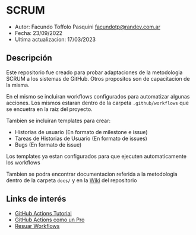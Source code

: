 # SCRUM

- Autor: Facundo Toffolo Pasquini <facundotp@randev.com.ar>
- Fecha: 23/09/2022
- Ultima actualizacion: 17/03/2023

## Descripción

Este repositorio fue creado para probar adaptaciones de la metodologia SCRUM a los sistemas de GitHub.
Otros propositos son de capacitacion de la misma.

En el mismo se incluiran workflows configurados para automatizar algunas acciones. Los mismos estaran dentro de la carpeta
`.github/workflows` que se encuetra en la raiz del proyecto.

Tambien se incluiran templates para crear:
- Historias de usuario (En formato de milestone e issue)
- Tareas de Historias de Usuario (En formato de issues)
- Bugs (En formato de issue)

Los templates ya estan configurados para que ejecuten automaticamente los workflows

Tambien se podra encontrar documentacion referida a la metodologia dentro de la carpeta `docs/` y en la [Wiki](https://github.com/Randev-ar/scrum/wiki) del repositorio

## Links de interés

- [GitHub Actions Tutorial](https://www.youtube.com/watch?v=-hVG9z0fCac)
- [GitHub Actions como un Pro](https://www.youtube.com/watch?v=9t9j-5NWRAw)
- [Resuar Workflows](https://www.youtube.com/watch?v=lRypYtmbKMs)

